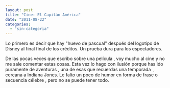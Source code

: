 ```yaml
---
layout: post
title: "Cine: El Capitán América"
date: "2011-08-22"
categories: 
  - "sin-categoria"
---
```


Lo primero es decir que hay "huevo de pascual" después del logotipo de Disney al final final de los créditos. Un prueba dura para los espectadores.

De las pocas veces que escribo sobre una película , voy mucho al cine y no me sale comentar estas cosas. Esta vez lo hago con ilusión porque has ido puramente de aventuras , una de esas que recuerdas una temporada  , cercana a Indiana Jones. Le falto un poco de humor en forma de frase o secuencia célebre , pero no se puede tener todo.
